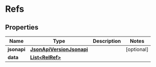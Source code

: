 
# Refs

## Properties
Name | Type | Description | Notes
------------ | ------------- | ------------- | -------------
**jsonapi** | [**JsonApiVersionJsonapi**](JsonApiVersionJsonapi.md) |  |  [optional]
**data** | [**List&lt;RelRef&gt;**](RelRef.md) |  | 



